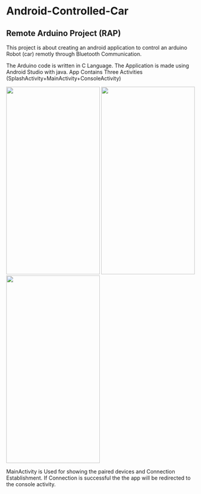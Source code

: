 # Android-Controlled-Car
## Remote Arduino Project (RAP)
This project is about creating an android application to control an arduino Robot (car) remotly through Bluetooth Communication.

The Arduino code is written in C Language.
The Application is made using Android Studio with java. App Contains Three Activities (SplashActivity+MainActivity+ConsoleActivity)

   <img src="https://github.com/chakrikonda/Android-Controlled-Car__RAP/blob/master/App%20snaps/splashActivity.jpeg" width="250" height="500" />         <img src="https://github.com/chakrikonda/Android-Controlled-Car__RAP/blob/master/App%20snaps/mainActivity.jpeg" width="250" height="500" />         <img src="https://github.com/chakrikonda/Android-Controlled-Car__RAP/blob/master/App%20snaps/consolePotrait.jpeg" width="250" height="500" />

MainActivity is Used for showing the paired devices and Connection Establishment. If Connection is successful the the app will be redirected to the console activity.
